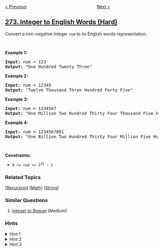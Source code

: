 <!--|This file generated by command(leetcode description); DO NOT EDIT.    |-->
<!--+----------------------------------------------------------------------+-->
<!--|@author    openset <openset.wang@gmail.com>                           |-->
<!--|@link      https://github.com/openset                                 |-->
<!--|@home      https://github.com/openset/leetcode                        |-->
<!--+----------------------------------------------------------------------+-->

[< Previous](../closest-binary-search-tree-value-ii "Closest Binary Search Tree Value II")
　　　　　　　　　　　　　　　　
[Next >](../h-index "H-Index")

## [273. Integer to English Words (Hard)](https://leetcode.com/problems/integer-to-english-words "整数转换英文表示")

<p>Convert a non-negative integer <code>num</code> to its English words representation.</p>

<p>&nbsp;</p>
<p><strong>Example 1:</strong></p>
<pre><strong>Input:</strong> num = 123
<strong>Output:</strong> "One Hundred Twenty Three"
</pre><p><strong>Example 2:</strong></p>
<pre><strong>Input:</strong> num = 12345
<strong>Output:</strong> "Twelve Thousand Three Hundred Forty Five"
</pre><p><strong>Example 3:</strong></p>
<pre><strong>Input:</strong> num = 1234567
<strong>Output:</strong> "One Million Two Hundred Thirty Four Thousand Five Hundred Sixty Seven"
</pre><p><strong>Example 4:</strong></p>
<pre><strong>Input:</strong> num = 1234567891
<strong>Output:</strong> "One Billion Two Hundred Thirty Four Million Five Hundred Sixty Seven Thousand Eight Hundred Ninety One"
</pre>
<p>&nbsp;</p>
<p><strong>Constraints:</strong></p>

<ul>
	<li><code>0 &lt;= num &lt;= 2<sup>31</sup> - 1</code></li>
</ul>

### Related Topics
  [[Recursion](../../tag/recursion/README.md)]
  [[Math](../../tag/math/README.md)]
  [[String](../../tag/string/README.md)]

### Similar Questions
  1. [Integer to Roman](../integer-to-roman) (Medium)

### Hints
<details>
<summary>Hint 1</summary>
Did you see a pattern in dividing the number into chunk of words? For example, 123 and 123000.
</details>

<details>
<summary>Hint 2</summary>
Group the number by thousands (3 digits). You can write a helper function that takes a number less than 1000 and convert just that chunk to words.
</details>

<details>
<summary>Hint 3</summary>
There are many edge cases. What are some good test cases? Does your code work with input such as 0? Or 1000010? (middle chunk is zero and should not be printed out)
</details>
